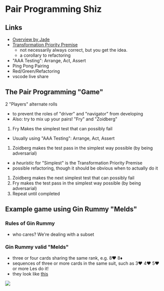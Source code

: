 # Pair Programming Shiz
## Links
* [Overview by Jade](https://www.linkedin.com/pulse/refactoring-rewriting-rearchitecting-oh-my-jade-meskill)
* [Transformation Priority Premise](https://blog.cleancoder.com/uncle-bob/2013/05/27/TheTransformationPriorityPremise.html)
  - not necessarily always correct, but you get the idea.
  - a corollary to refactoring
*  "AAA Testing": Arrange, Act, Assert
* Ping Pong Pairing
* Red/Green/Refactoring
* vscode live share

## The Pair Programming "Game"
2 "Players" alternate rolls
  - to prevent the roles of "driver" and "navigator" from developing
  - Also: try to mix up your pairs!
  "Fry" and "Zoidberg"
1. Fry Makes the simplest test that can possibly fail
  - Usually using "AAA Testing": Arrange, Act, Assert
1. Zoidberg makes the test pass in the simplest way possible (by being adversarial)
  - a *heuristic* for "Simplest" is the Transformation Priority Premise
  - possible refactoring, though it should be obvious when to actually do it
1. Zoidberg makes the next simplest test that can possibly fail
1. Fry makes the test pass in the simplest way possible (by being adversarial)
1. Repeat until completed

## Example game using Gin Rummy "Melds"

### Rules of Gin Rummy
  * who cares? We're dealing with a subset

### Gin Rummy valid "Melds"
* three or four cards sharing the same rank, e.g. 8♥ 8♦
* sequences of three or more cards in the same suit, such as 3♥ 4♥ 5♥ or more
Les do it!
* they look like [this](https://www.catsatcards.com/CImages/Final/RummySets.jpg)

<img src="https://www.catsatcards.com/CImages/Final/RummySets.jpg">
